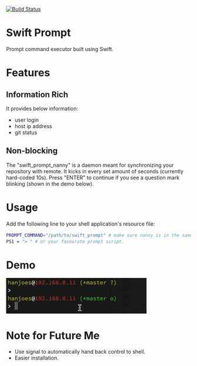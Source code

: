 [![Build Status](https://travis-ci.org/hanjoes/swift-prompt.svg?branch=master)](https://travis-ci.org/hanjoes/swift-prompt)

# Swift Prompt

Prompt command executor built using Swift. 

# Features

## Information Rich
It provides below information:
* user login
* host ip address
* git status

## Non-blocking
The "swift_prompt_nanny" is a daemon meant for synchronizing your repository with remote. It kicks in every set amount of seconds (currently hard-coded 10s). Press "ENTER" to continue if you see a question mark blinking (shown in the demo below).

# Usage

Add the following line to your shell application's resource file:

```bash
PROMPT_COMMAND="/path/to/swift_prompt" # make sure nanny is in the same folder
PS1 = "> " # or your favourate prompt script.
```

# Demo

![Quick Demo](./swift_prompt_demo.gif)

# Note for Future Me

- Use signal to automatically hand back control to shell.
- Easier installation.